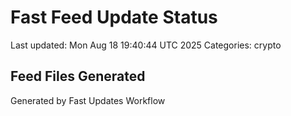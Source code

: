 # Fast Feed Update Status
Last updated: Mon Aug 18 19:40:44 UTC 2025
Categories: crypto

## Feed Files Generated

Generated by Fast Updates Workflow
